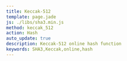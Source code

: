 ```yaml
---
title: Keccak-512
template: page.jade
js: ./libs/sha3.min.js
method: keccak_512
action: Hash
auto_update: true
description: Keccak-512 online hash function
keywords: SHA3,Keccak,online,hash
---
```

